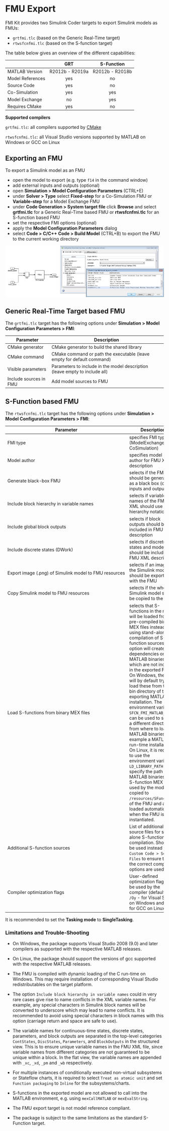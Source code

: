 # FMU Export

FMI Kit provides two Simulink Coder targets to export Simulink models as FMUs:

- `grtfmi.tlc` (based on the Generic Real-Time target)
- `rtwsfcnfmi.tlc` (based on the S-function target)

The table below gives an overview of the different capabilities:

|                  |      GRT        |   S-Function    |
|------------------|:---------------:|:---------------:|
| MATLAB Version   | R2012b - R2019a | R2012b - R2018b |
| Model References |      yes        |       no        |
| Source Code      |      yes        |       no        |
| Co-Simulation    |      yes        |      yes        |
| Model Exchange   |       no        |      yes        |
| Requires CMake   |      yes        |       no        |

**Supported compilers**

`grtfmi.tlc`: all compilers supported by [CMake](https://cmake.org/)

`rtwsfcnfmi.tlc`: all Visual Studio versions supported by MATLAB on Windows or GCC on Linux

## Exporting an FMU

To export a Simulink model as an FMU

- open the model to export (e.g. type `f14` in the command window)
- add external inputs and outputs (optional)
- open **Simulation > Model Configuration Parameters** (CTRL+E)
- under **Solver > Type** select **Fixed-step** for a Co-Simulation FMU or **Variable-step** for a Model Exchange FMU
- under **Code Generation > System target file** click **Browse** and select **grtfmi.tlc** for a Generic Real-Time based FMU or **rtwsfcnfmi.tlc** for an S-function based FMU
- set the respective FMI options (optional)
- apply the **Model Configuration Parameters** dialog
- select **Code > C/C++ Code > Build Model** (CTRL+B) to export the FMU to the current working directory

![Coder target](images/coder_target.png)

## Generic Real-Time Target based FMU

The `grtfmi.tlc` target has the following options under **Simulation > Model Configuration Parameters > FMI**:

| Parameter              | Description                                                                 |
|------------------------|-----------------------------------------------------------------------------|
| CMake generator        | CMake generator to build the shared library                                 |
| CMake command          | CMake command or path the executable (leave empty for default command)      |
| Visible parameters     | Parameters to include in the model description (leave empty to include all) |
| Include sources in FMU | Add model sources to FMU                                                    |

## S-Function based FMU

The `rtwsfcnfmi.tlc` target has the following options under **Simulation > Model Configuration Parameters > FMI**:

| Parameter                                                           | Description                                                                 |
|---------------------------------------------------------------------|-----------------------------------------------------------------------------|
| FMI type                                                            | specifies FMI type (ModelExchange or CoSimulation) |
| Model author                                                        | specifies model author for FMU XML description |
| Generate black-box FMU                                              | selects if the FMU should be generated as a black box (only inputs and outputs) |
| Include block hierarchy in variable names                           | selects if variable names of the FMU XML should use block hierarchy notation |
| Include global block outputs                                        | selects if block outputs should be included in FMU XML description |
| Include discrete states (DWork)                                     | selects if discrete states and modes should be included in FMU XML description |
| <nobr>Export image (.png) of Simulink model to FMU resources</nobr> | selects if an image of the Simulink model should be exported with the FMU |
| Copy Simulink model to FMU resources                                | selects if the whole Simulink model should be copied to the FMU |
| Load S-functions from binary MEX files                              | selects that S-functions in the model will be loaded from pre-compiled binary MEX files instead of using stand-alone compilation of S-function sources. This option will create dependencies on MATLAB binaries, which are not included in the exported FMU. On Windows, the FMU will by default try to load these from the bin directory of the exporting MATLAB installation. The environment variable `SFCN_FMI_MATLAB_BIN` can be used to specify a different directory from where to load the MATLAB binaries (for example a MATLAB run-time installation). On Linux, it is required to use the environment variable `LD_LIBRARY_PATH` to specify the path to the MATLAB binaries. The S-function MEX files used by the model are copied to `/resources/SFunctions` of the FMU and are loaded automatically when the FMU is instantiated. |
| Additional S-function sources                                       | List of additional user source files for stand-alone S-function compilation. Should be used instead of `Custom Code > Source Files` to ensure that the correct compiler options are used |
| Compiler optimization flags                                         | User-defined optimization flags to be used by the compiler (default: `/O2 /Oy` - for Visual Studio on Windows and `-O2` for GCC on Linux)

It is recommended to set the **Tasking mode** to **SingleTasking**.

### Limitations and Trouble-Shooting

- On Windows, the package supports Visual Studio 2008 (9.0) and later compilers as supported with the respective MATLAB releases.

- On Linux, the package should support the versions of gcc supported with the respective MATLAB releases.

- The FMU is compiled with dynamic loading of the C run-time on Windows.
This may require installation of corresponding Visual Studio redistributables on the target platform.

- The option `Include block hierarchy in variable names` could in very rare cases give rise to name conflicts in the XML variable names.
For example, any special characters in Simulink block names will be converted to underscore which may lead to name conflicts.
It is recommended to avoid using special characters in block names with this option (carriage return and space are safe to use).

- The variable names for continuous-time states, discrete states, parameters, and block outputs are separated in the top-level categories `ContStates`,
`DiscStates`, `Parameters`, and `BlockOutputs` in the structured view.
This is to ensure unique variable names in the FMU XML file, since variable names from different categories are not guaranteed to be unique within a block.
In the flat view, the variable names are appended with `_xc`, `_xd`, `_pm` and `_wb` respectively.

- For multiple instances of conditionally executed non-virtual subsystems or Stateflow charts, it is required to select `Treat as atomic unit` and set `Function packaging` to `Inline` for the subsystems/charts.

- S-functions in the exported model are not allowed to call into the MATLAB environment, e.g. using `mexCallMATLAB` or `mexEvalString`.

- The FMU export target is not model reference compliant.

- The package is subject to the same limitations as the standard S-Function target.
